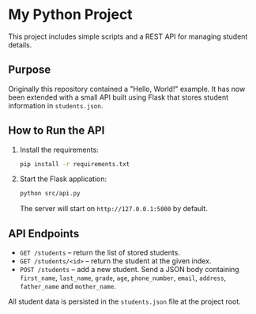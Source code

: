 # My Python Project

This project includes simple scripts and a REST API for managing student details.

## Purpose

Originally this repository contained a "Hello, World!" example. It has now been
extended with a small API built using Flask that stores student information in
`students.json`.

## How to Run the API

1. Install the requirements:

   ```bash
   pip install -r requirements.txt
   ```

2. Start the Flask application:

   ```bash
   python src/api.py
   ```

   The server will start on `http://127.0.0.1:5000` by default.

## API Endpoints

- `GET /students` – return the list of stored students.
- `GET /students/<id>` – return the student at the given index.
- `POST /students` – add a new student. Send a JSON body containing
  `first_name`, `last_name`, `grade`, `age`, `phone_number`, `email`, `address`,
  `father_name` and `mother_name`.

All student data is persisted in the `students.json` file at the project root.
